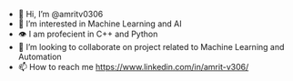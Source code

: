 - 👋 Hi, I’m @amritv0306
- 👀 I’m interested in Machine Learning and AI
- 👁️ I am profecient in C++ and Python
- 💞️ I’m looking to collaborate on project related to Machine Learning and Automation
- 📫 How to reach me https://www.linkedin.com/in/amrit-v306/

<!---
amritv0306/amritv0306 is a ✨ special ✨ repository because its `README.md` (this file) appears on your GitHub profile.
You can click the Preview link to take a look at your changes.
--->
